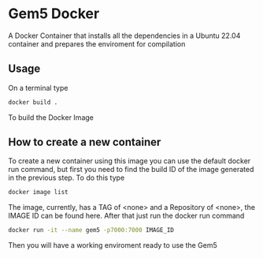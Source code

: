 # Gem5 Docker

A Docker Container that installs all the dependencies in a Ubuntu 22.04 container and prepares the enviroment for compilation

## Usage

On a terminal type

```bash
docker build .
```

To build the Docker Image

## How to create a new container

To create a new container using this image you can use the default docker run command, but first you need to find the build ID of the image generated in the previous step. To do this type

```bash
docker image list
```

The image, currently, has a TAG of \<none\> and a Repository of \<none\>, the IMAGE ID can be found here. After that just run the docker run command 

```bash
docker run -it --name gem5 -p7000:7000 IMAGE_ID
```

Then you will have a working enviroment ready to use the Gem5